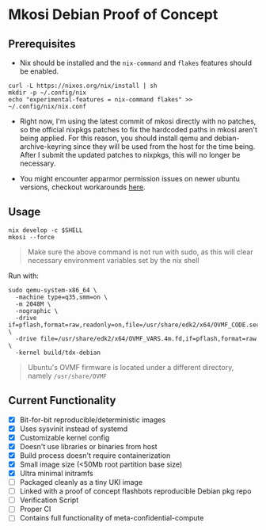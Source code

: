 Mkosi Debian Proof of Concept
=============================


Prerequisites
-------------

- Nix should be installed and the `nix-command` and `flakes` features should be enabled.
```shell
curl -L https://nixos.org/nix/install | sh
mkdir -p ~/.config/nix
echo "experimental-features = nix-command flakes" >> ~/.config/nix/nix.conf
```

- Right now, I'm using the latest commit of mkosi directly with no patches, so the official nixpkgs patches to fix the hardcoded paths in mkosi aren't being applied. For this reason, you should install qemu and debian-archive-keyring since they will be used from the host for the time being. After I submit the updated patches to nixpkgs, this will no longer be necessary.

- You might encounter apparmor permission issues on newer ubuntu versions, checkout workarounds [here](https://github.com/systemd/mkosi/issues/3265).

Usage
-----

```shell
nix develop -c $SHELL
mkosi --force
```

> Make sure the above command is not run with sudo, as this will clear necessary environment variables set by the nix shell

Run with:

```shell
sudo qemu-system-x86_64 \
  -machine type=q35,smm=on \
  -m 2048M \
  -nographic \
  -drive if=pflash,format=raw,readonly=on,file=/usr/share/edk2/x64/OVMF_CODE.secboot.4m.fd \
  -drive file=/usr/share/edk2/x64/OVMF_VARS.4m.fd,if=pflash,format=raw \
  -kernel build/tdx-debian
```

> Ubuntu's OVMF firmware is located under a different directory, namely `/usr/share/OVMF`


Current Functionality
---------------------

- [x] Bit-for-bit reproducible/deterministic images
- [x] Uses sysvinit instead of systemd
- [x] Customizable kernel config
- [x] Doesn't use libraries or binaries from host
- [x] Build process doesn't require containerization
- [x] Small image size (<50Mb root partition base size)
- [x] Ultra minimal initramfs
- [ ] Packaged cleanly as a tiny UKI image
- [ ] Linked with a proof of concept flashbots reproducible Debian pkg repo
- [ ] Verification Script
- [ ] Proper CI
- [ ] Contains full functionality of meta-confidential-compute
